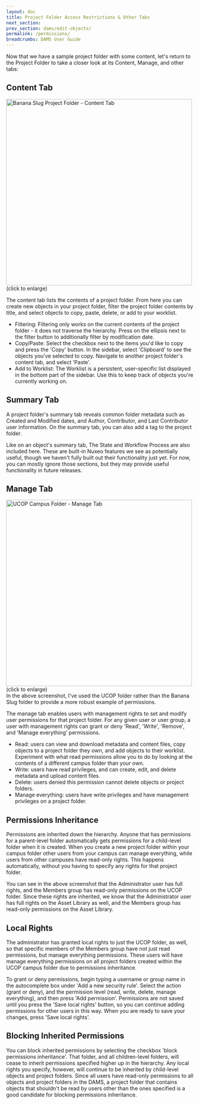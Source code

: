 ```yaml
---
layout: doc
title: Project Folder Access Restrictions & Other Tabs
next_section: 
prev_section: dams/edit-objects/
permalink: /permissions/
breadcrumbs: DAMS User Guide
---
```


Now that we have a sample project folder with some content, let's return to the Project Folder to take a closer look at its Content, Manage, and other tabs: 

## Content Tab

<a class="img-popup" href="{{ site.url }}{{ site.baseurl }}/images/banana-slug-content.png">
  <img src="{{ site.url }}{{ site.baseurl }}/images/banana-slug-content.png" alt="Banana Slug Project Folder - Content Tab" style="width: 500px">
</a>
<br>(click to enlarge)

The content tab lists the contents of a project folder. From here you can create new objects in your project folder, filter the project folder contents by title, and select objects to copy, paste, delete, or add to your worklist. 

- Filtering: Filtering only works on the current contents of the project folder - it does not traverse the hierarchy. Press on the ellipsis next to the filter button to additionally filter by modification date. 
- Copy/Paste: Select the checkbox next to the items you'd like to copy and press the 'Copy' button. In the sidebar, select 'Clipboard' to see the objects you've selected to copy. Navigate to another project folder's content tab, and select 'Paste'. 
- Add to Worklist: The Worklist is a persistent, user-specific list displayed in the bottom part of the sidebar. Use this to keep track of objects you're currently working on.

## Summary Tab

A project folder's summary tab reveals common folder metadata such as Created and Modified dates, and Author, Contributor, and Last Contributor user information. On the summary tab, you can also add a tag to the project folder. 

<div class="note">Like on an object's summary tab, The State and Workflow Process are also included here. These are built-in Nuxeo features we see as potentially useful, though we haven't fully built out their functionality just yet. For now, you can mostly ignore those sections, but they may provide useful functionality in future releases.</div>

## Manage Tab

<a class="img-popup" href="{{ site.url }}{{ site.baseurl }}/images/ucop-manage-tab.png">
  <img src="{{ site.url }}{{ site.baseurl }}/images/ucop-manage-tab.png" alt="UCOP Campus Folder - Manage Tab" style="width: 500px">
</a>
<br>(click to enlarge)

<div class="note">In the above screenshot, I've used the UCOP folder rather than the Banana Slug folder to provide a more robust example of permissions.</div>

The manage tab enables users with management rights to set and modify user permissions for that project folder. For any given user or user group, a user with management rights can grant or deny 'Read', 'Write', 'Remove', and 'Manage everything' permissions. 

- Read: users can view and download metadata and content files, copy objects to a project folder they own, and add objects to their worklist. Experiment with what read permissions allow you to do by looking at the contents of a different campus folder than your own. 
- Write: users have read privileges, and can create, edit, and delete metadata and upload content files.
- Delete: users denied this permission cannot delete objects or project folders. 
- Manage everything: users have write privileges and have management privileges on a project folder. 

## Permissions Inheritance

Permissions are inherited down the hierarchy. Anyone that has permissions for a parent-level folder automatically gets permissions for a child-level folder when it is created. When you create a new project folder within your campus folder other users from your campus can manage everything, while users from other campuses have read-only rights. This happens automatically, without you having to specify any rights for that project folder. 

You can see in the above screenshot that the Administrator user has full rights, and the Members group has read-only permissions on the UCOP folder. Since these rights are inherited, we know that the Administrator user has full rights on the Asset Library as well, and the Members group has read-only permissions on the Asset Library. 

## Local Rights

The administrator has granted local rights to just the UCOP folder, as well, so that specific members of the Members group have not just read permissions, but manage everything permissions. These users will have manage everything permissions on all project folders created within the UCOP campus folder due to permissions inheritance. 

To grant or deny permissions, begin typing a username or group name in the autocomplete box under 'Add a new security rule'. Select the action (grant or deny), and the permission level (read, write, delete, manage everything), and then press 'Add permission'. Permissions are not saved until you press the 'Save local rights' button, so you can continue adding permissions for other users in this way. When you are ready to save your changes, press 'Save local rights'.

## Blocking Inherited Permissions

You can block inherited permissions by selecting the checkbox 'block permissions inheritance'. That folder, and all children-level folders, will cease to inherit permissions specified higher up in the hierarchy. Any local rights you specify, however, will continue to be inherited by child-level objects and project folders. Since all users have read-only permissions to all objects and project folders in the DAMS, a project folder that contains objects that shouldn't be read by users other than the ones specified is a good candidate for blocking permissions inheritance. 